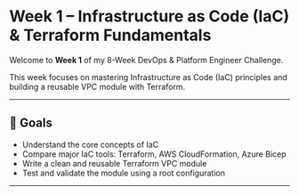 # Week 1 – Infrastructure as Code (IaC) & Terraform Fundamentals

Welcome to **Week 1** of my 8-Week DevOps & Platform Engineer Challenge.

This week focuses on mastering Infrastructure as Code (IaC) principles and building a reusable VPC module with Terraform.

---

## 📌 Goals

- Understand the core concepts of IaC
- Compare major IaC tools: Terraform, AWS CloudFormation, Azure Bicep
- Write a clean and reusable Terraform VPC module
- Test and validate the module using a root configuration

---


